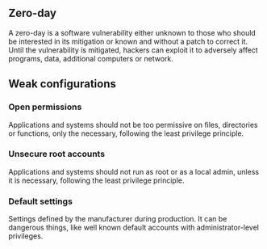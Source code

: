 ## Zero-day
A zero-day is a software vulnerability either unknown to those who should be interested in its mitigation or known and without a patch to correct it. Until the vulnerability is mitigated, hackers can exploit it to adversely affect programs, data, additional computers or network.

## Weak configurations
### Open permissions
Applications and systems should not be too permissive on files, directories or functions, only the necessary, following the least privilege principle.
### Unsecure root accounts
Applications and systems should not run as root or as a local admin, unless it is necessary, following the least privilege principle.
### Default settings
Settings defined by the manufacturer during production. It can be dangerous things, like well known default accounts with administrator-level privileges.
